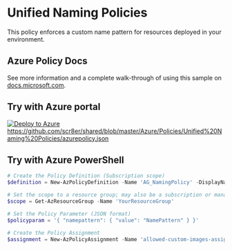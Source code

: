 # Unified Naming Policies

This policy enforces a custom name pattern for resources deployed in your environment. 

## Azure Policy Docs

See more information and a complete walk-through of using this sample on
[docs.microsoft.com](https://docs.microsoft.com/azure/governance/policy/samples/allowed-custom-images).

## Try with Azure portal

[![Deploy to Azure](http://azuredeploy.net/deploybutton.png)](https://portal.azure.com/?#blade/Microsoft_Azure_Policy/CreatePolicyDefinitionBlade/uri/https%3A%2F%2Fgithubusercontent.com%2FScr8er%2Fshared%2Fblob%2Fmaster%2FAzure%2FPolicies%2FUnified%20naming%20policies%2FFazurepolicy.json)
https://github.com/scr8er/shared/blob/master/Azure/Policies/Unified%20Naming%20Policies/azurepolicy.json


## Try with Azure PowerShell

````powershell
# Create the Policy Definition (Subscription scope)
$definition = New-AzPolicyDefinition -Name 'AG_NamingPolicy' -DisplayName 'Unified naming Policies -description 'This policy enforces a custom name pattern' -Policy ''https://github.com/scr8er/shared/blob/master/Azure/Policies/Unified Naming Policies/azurepolicy.rules.json' -Parameter 'https://github.com/scr8er/shared/blob/master/Azure/Policies/Unified Naming Policies/azurepolicy.parameters.json' -Mode All

# Set the scope to a resource group; may also be a subscription or management group
$scope = Get-AzResourceGroup -Name 'YourResourceGroup'

# Set the Policy Parameter (JSON format)
$policyparam = '{ "namepattern": { "value": "NamePattern" } }'

# Create the Policy Assignment
$assignment = New-AzPolicyAssignment -Name 'allowed-custom-images-assignment' -DisplayName 'Approved VM images Assignment' -Scope $scope.ResourceId -PolicyDefinition $definition -PolicyParameter $policyparam
````
